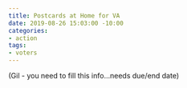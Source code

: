 ```yaml
---
title: Postcards at Home for VA
date: 2019-08-26 15:03:00 -10:00
categories:
- action
tags:
- voters
---
```


\(Gil - you need to fill this info...needs due/end date)